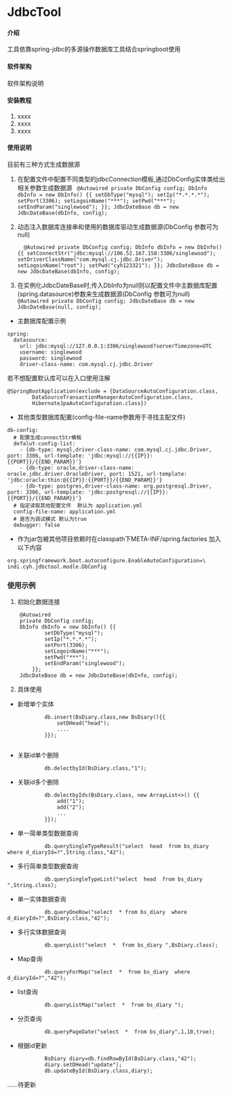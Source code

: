 # JdbcTool

#### 介绍
工具依靠spring-jdbc的多源操作数据库工具结合springboot使用

#### 软件架构
软件架构说明


#### 安装教程

1.  xxxx
2.  xxxx
3.  xxxx

#### 使用说明
目前有三种方式生成数据源
   1.  在配置文件中配置不同类型的jdbcConnection模板,通过DbConfig实体类给出相关参数生成数据源
        ` @Autowired
    private DbConfig config;
    DbInfo dbInfo = new DbInfo() {{
            setDbType("mysql");
            setIp("*.*.*.*");
            setPort(3306);
            setLogoinName("***");
            setPwd("***");
            setEndParam("singlewood");
        }};
    JdbcDateBase db = new JdbcDateBase(dbInfo, config);`
   2.  动态注入数据库连接串和使用的数据库驱动生成数据源(DbConfig 参数可为null)

        `  @Autowired
    private DbConfig config;
    DbInfo dbInfo = new DbInfo() {{
                setConnectStr("jdbc:mysql://106.52.167.158:3306/singlewood");
                setDriverClassName("com.mysql.cj.jdbc.Driver");
                setLogoinName("root");
                setPwd("cyh123321");
            }};
            JdbcDateBase db = new JdbcDateBase(dbInfo, config);`

   3.  在实例化JdbcDateBase时,传入DbInfo为null则以配置文件中主数据库配置(spring.datasource)参数来生成数据源(DbConfig 参数可为null)
   `    @Autowired
    private DbConfig config;
    JdbcDateBase db = new JdbcDateBase(null, config);`
- 主数据库配置示例

```
spring:
  datasource:
    url: jdbc:mysql://127.0.0.1:3306/singlewood?serverTimezone=UTC
    username: singlewood
    password: singlewood
    driver-class-name: com.mysql.cj.jdbc.Driver
```
若不想配置默认库可以在入口使用注解

```
@SpringBootApplication(exclude = {DataSourceAutoConfiguration.class,
        DataSourceTransactionManagerAutoConfiguration.class,
        HibernateJpaAutoConfiguration.class})
```



- 其他类型数据库配置(config-file-name参数用于寻找主配文件)

```
db-config:
  # 配置生成connectStr模板
  defalut-config-list:
    - {db-type: mysql,driver-class-name: com.mysql.cj.jdbc.Driver, port: 3306, url-template: 'jdbc:mysql://{{IP}}:{{PORT}}/{{END_PARAM}}'}
    - {db-type: oracle,driver-class-name: oracle.jdbc.driver.OracleDriver, port: 1521, url-template: 'jdbc:oracle:thin:@{{IP}}:{{PORT}}/{{END_PARAM}}'}
    - {db-type: postgres,driver-class-name: org.postgresql.Driver, port: 3306, url-template: 'jdbc:postgresql://{{IP}}:{{PORT}}/{{END_PARAM}}'}
  # 指定读取其他配置文件  默认为 application.yml
  config-file-name: application.yml
  # 是否为调试模式 默认为true
  debugger: false
```

- 作为jar包被其他项目依赖时在classpath下META-INF/spring.factories 加入以下内容

```
org.springframework.boot.autoconfigure.EnableAutoConfiguration=\
indi.cyh.jdbctool.modle.DbConfig
```
### 使用示例
1. 初始化数据连接

```
    @Autowired
    private DbConfig config;
    DbInfo dbInfo = new DbInfo() {{
            setDbType("mysql");
            setIp("*.*.*.*");
            setPort(3306);
            setLogoinName("***");
            setPwd("***");
            setEndParam("singlewood");
        }};
    JdbcDateBase db = new JdbcDateBase(dbInfo, config);
```
2. 具体使用
- 新增单个实体

```
            db.insert(BsDiary.class,new BsDiary(){{
                setDHead("head");
                ....
            }});
            
```
- 关联id单个删除

```
            db.delectbyId(BsDiary.class,"1");
```
- 关联id多个删除
```
            db.delectbyIds(BsDiary.class, new ArrayList<>() {{
                add("1");
                add("2");
                ...
            }});
```
- 单一简单类型数据查询

```
            db.querySingleTypeResult("select  head  from bs_diary where d_diaryId=?",String.class,"42");
```
- 多行简单类型数据查询

```
            db.querySingleTypeList("select  head  from bs_diary ",String.class);
```
- 单一实体数据查询

```
            db.queryOneRow("select  * from bs_diary  where d_diaryId=?",BsDiary.class,"42");
```
- 多行实体数据查询

```
            db.queryList("select  *  from bs_diary ",BsDiary.class);
```
- Map查询

```
            db.queryForMap("select  *  from bs_diary  where d_diaryId=?","42");
```
- list<Map>查询

```
            db.queryListMap("select  *  from bs_diary ");
```
- 分页查询

```
            db.queryPageDate("select  *  from bs_diary",1,10,true);
```
- 根据id更新
```
            BsDiary diary=db.findRowById(BsDiary.class,"42");
            diary.setDHead("update");
            db.updateById(BsDiary.class,diary);
```
......待更新













